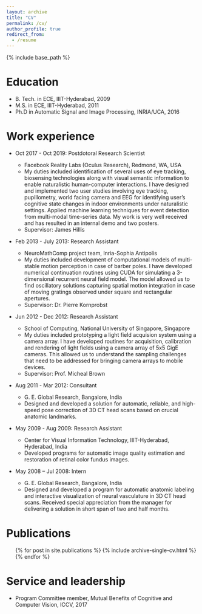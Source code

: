 ```yaml
---
layout: archive
title: "CV"
permalink: /cv/
author_profile: true
redirect_from:
  - /resume
---
```


{% include base_path %}

Education
======
* B. Tech. in ECE, IIIT-Hyderabad, 2009
* M.S. in ECE, IIIT-Hyderabad, 2011
* Ph.D in Automatic Signal and Image Processing, INRIA/UCA, 2016

Work experience
======

* Oct 2017 - Oct 2019: Postdotoral Research Scientist
  * Facebook Reality Labs (Oculus Research), Redmond, WA, USA  
  * My duties included identification of several uses of eye tracking, biosensing technologies along with visual semantic information to enable naturalistic human-computer interactions. I have designed and implemented two user studies involving eye tracking, pupillometry, world facing camera and EEG for identifying user’s cognitive state changes in indoor environments under naturalistic settings. Applied machine learning techniques for event detection from multi-modal time-series data. My work is very well received and has resulted in an internal demo and two posters.
  * Supervisor: James Hillis

* Feb 2013 - July 2013: Research Assistant
  * NeuroMathComp project team, Inria-Sophia Antipolis
  * My duties included development of computational models of multi-stable motion perception in case of barber poles. I have developed numerical continuation routines using CUDA for simulating a 3-dimensional recurrent neural field model. The model allowed us to find oscillatory solutions capturing spatial motion integration in case of moving gratings observed under square and rectangular apertures.
  * Supervisor: Dr. Pierre Kornprobst

* Jun 2012 - Dec 2012: Research Assistant
  * School of Computing, National University of Singapore, Singapore
  * My duties included prototyping a light field acquision system using a camera array. I have developed routines for acquisition, calibration and rendering of light fields using a camera array of 5x5 GigE cameras. This allowed us to understand the sampling challenges that need to be addressed for bringing camera arrays to mobile devices.
  * Supervisor: Prof. Micheal Brown

* Aug 2011 - Mar 2012: Consultant
  * G. E. Global Research, Bangalore, India
  * Designed and developed a solution for automatic, reliable, and high-speed pose correction of 3D CT head scans based on crucial anatomic landmarks.

* May 2009 - Aug 2009: Research Assistant
  * Center for Visual Information Technology, IIIT-Hyderabad, Hyderabad, India
  * Developed programs for automatic image quality estimation and restoration of retinal color fundus images.

* May 2008 – Jul 2008: Intern
  * G. E. Global Research, Bangalore, India
  * Designed and developed a program for automatic anatomic labeling and interactive visualization of neural vasculature in 3D CT head scans. Received special appreciation from the manager for delivering a solution in short span of two and half months.  
  

Publications
======
  <ul>{% for post in site.publications %}
    {% include archive-single-cv.html %}
  {% endfor %}</ul>
  
Service and leadership
======
* Program Committee member, Mutual Benefits of Cognitive and Computer Vision, ICCV, 2017
 
